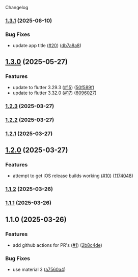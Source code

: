 Changelog


### [1.3.1](https://github.com/tomarra/toms_recipe_app/compare/1.3.0...1.3.1) (2025-06-10)


### Bug Fixes

* update app title ([#20](https://github.com/tomarra/toms_recipe_app/issues/20)) ([db7a8a8](https://github.com/tomarra/toms_recipe_app/commit/db7a8a82e436e83e936d94828fe25187782fdcd4))

## [1.3.0](https://github.com/tomarra/toms_recipe_app/compare/1.2.3...1.3.0) (2025-05-27)


### Features

* update to flutter 3.29.3 ([#15](https://github.com/tomarra/toms_recipe_app/issues/15)) ([50f589f](https://github.com/tomarra/toms_recipe_app/commit/50f589f93faa19e5558d601450cc095576de9fd6))
* update to flutter 3.32.0 ([#17](https://github.com/tomarra/toms_recipe_app/issues/17)) ([6096027](https://github.com/tomarra/toms_recipe_app/commit/6096027e3a096fc930396e66a9c4d761432cfcc6))

### [1.2.3](https://github.com/tomarra/toms_recipe_app/compare/1.2.2...1.2.3) (2025-03-27)

### [1.2.2](https://github.com/tomarra/toms_recipe_app/compare/1.2.1...1.2.2) (2025-03-27)

### [1.2.1](https://github.com/tomarra/toms_recipe_app/compare/1.2.0...1.2.1) (2025-03-27)

## [1.2.0](https://github.com/tomarra/toms_recipe_app/compare/1.1.2...1.2.0) (2025-03-27)


### Features

* attempt to get iOS release builds working ([#10](https://github.com/tomarra/toms_recipe_app/issues/10)) ([1174048](https://github.com/tomarra/toms_recipe_app/commit/1174048d36248d529ebb57169684ac860ee66312))

### [1.1.2](https://github.com/tomarra/toms_recipe_app/compare/1.1.1...1.1.2) (2025-03-26)

### [1.1.1](https://github.com/tomarra/toms_recipe_app/compare/1.1.0...1.1.1) (2025-03-26)

## 1.1.0 (2025-03-26)


### Features

* add github actions for PR's ([#1](https://github.com/tomarra/toms_recipe_app/issues/1)) ([2b8c4de](https://github.com/tomarra/toms_recipe_app/commit/2b8c4dea7180f6f95ee74c337b14ee436ec858e3))


### Bug Fixes

* use material 3 ([a7560a4](https://github.com/tomarra/toms_recipe_app/commit/a7560a48efb89f1a3875ba1ae6215ecfb8ffb614))
